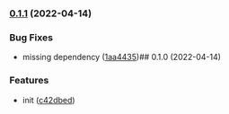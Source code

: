 

### [0.1.1](https://github.com/CyanSalt/vue2-script-setup-loader/compare/v0.1.0...v0.1.1) (2022-04-14)


### Bug Fixes

* missing dependency ([1aa4435](https://github.com/CyanSalt/vue2-script-setup-loader/commit/1aa4435723b4e88ddf09e13a8d943b236aedf6d4))## 0.1.0 (2022-04-14)


### Features

* init ([c42dbed](https://github.com/CyanSalt/vue2-script-setup-loader/commit/c42dbedc8899bdb991e53b3c8c41d8557b1819bb))